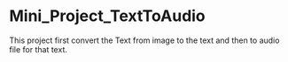 # Mini_Project_TextToAudio
This project first convert the Text from image to the text and then to audio file for that text.

